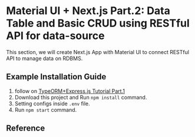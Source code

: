 # Material UI + Next.js Part.2: Data Table and Basic CRUD using RESTful API for data-source
This section, we will create Next.js App with Material UI to connect RESTful API to manage data on RDBMS.
## Example Installation Guide
1. follow on [TypeORM+Express.js Tutorial Part.1](https://github.com/zodic/express-typeorm1/)
2. Download this project and Run `npm install` command.
3. Setting configs inside `.env` file.
4. Run `npm start` command.
## Reference
